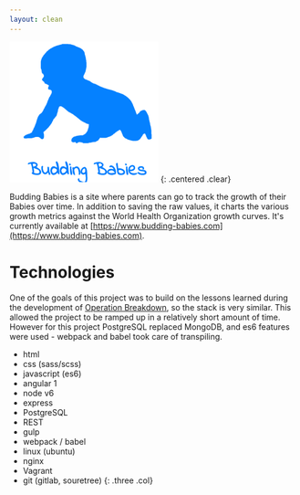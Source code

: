 ```yaml
---
layout: clean
---
```


![Budding Babies Logo](/assets/images/bblogo.png)
{: .centered .clear}


Budding Babies is a site where parents can go to track the growth of their Babies
over time.  In addition to saving the raw values, it charts the various growth metrics
against the World Health Organization growth curves.  It&apos;s currently available at
[https://www.budding-babies.com](https://www.budding-babies.com).

# Technologies #

One of the goals of this project was to build on the lessons learned during the
development of [Operation Breakdown](/Projects/Operation-Breakdown), so the stack
is very similar.  This allowed the project to be ramped up in a relatively short
amount of time. However for this project PostgreSQL replaced MongoDB, and es6
features were used - webpack and babel took care of transpiling.

* html
* css (sass/scss)
* javascript (es6)
* angular 1
* node v6
* express
* PostgreSQL
* REST
* gulp
* webpack / babel
* linux (ubuntu)
* nginx
* Vagrant
* git (gitlab, souretree)
{: .three .col}
